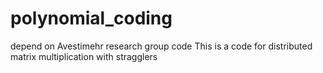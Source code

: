 # polynomial_coding
depend on Avestimehr research group code
This is a code for distributed matrix multiplication with stragglers

